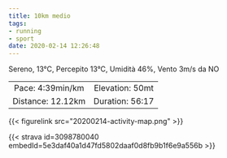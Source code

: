 ```yaml
---
title: 10km medio
tags:
- running
- sport
date: 2020-02-14 12:26:48
---
```

Sereno, 13°C, Percepito 13°C, Umidità 46%, Vento 3m/s da NO

| | |
| :-: | :-: |
| Pace: 4:39min/km | Elevation: 50mt |
| Distance: 12.12km | Duration: 56:17 |



{{< figurelink src="20200214-activity-map.png" >}}


{{< strava id=3098780040 embedId=5e3daf40a1d47fd5802daaf0d8fb9b1f6e9a556b >}}
